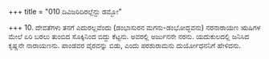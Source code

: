 +++
title = "010 ದಿವಿಜರಿದಿರಲ್ಲೆನ್ದು ಡಮ್ಭೋ"

+++
10. ದೇವತೆಗಳು ತನಗೆ ಎದುರಲ್ಲವೆಂದು (ಡಂಭಾಸುರನ ಮಗನು-ಡಂಭೋದ್ಭವನು) ನರನಾರಾಯಣ ಋಷಿಗಳ ಮೇಲೆ ಏರಿ ಬರಲು ತುಂಬಿದ ಸೊಕ್ಕಿನಿಂದ ಬಿದ್ದು ಕೆಟ್ಟನು. ಅವರಲ್ಲಿ ಅರ್ಜುನನೇ ನರನು. ಯದುಕುಲದಲ್ಲಿ ಜನಿಸಿದ ಕೃಷ್ಣನೇ ನಾರಾಯಣನು. ಪಾಂಡವರ ವೈರವನ್ನು ಬಿಡು, ಎಂದು ಪರಶುರಾಮನು ದುರ್ಯೋಧನನಿಗೆ ಹೇಳಿದನು.